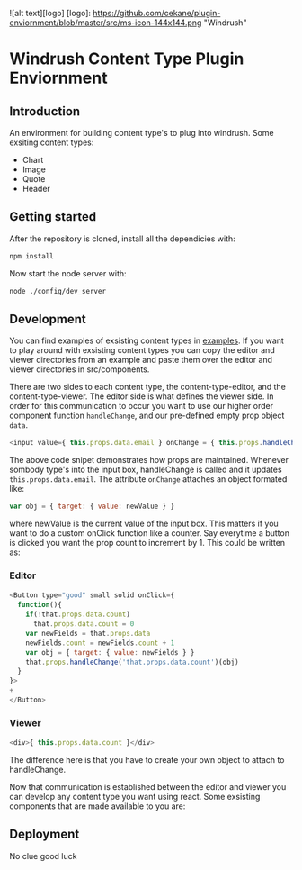 ![alt text][logo]
[logo]: https://github.com/cekane/plugin-enviornment/blob/master/src/ms-icon-144x144.png "Windrush"
# Windrush Content Type Plugin Enviornment
## Introduction
An environment for building content type's to plug into windrush. Some exsiting content types:
* Chart
* Image
* Quote
* Header

## Getting started
After the repository is cloned, install all the dependicies with: 
```sh
npm install
```
Now start the node server with:
```sh
node ./config/dev_server
```

## Development
You can find examples of exsisting content types in [examples](https://github.com/cekane/plugin-enviornment/tree/master/examples). If you want to play around with exsisting content types you can copy the editor and viewer directories from an example and paste them over the editor and viewer directories in src/components.

There are two sides to each content type, the content-type-editor, and the content-type-viewer. The editor side is what defines the viewer side. In order for this communication to occur you want to use our higher order component function `handleChange`, and our pre-defined empty prop object `data`.

```js
<input value={ this.props.data.email } onChange = { this.props.handleChange('this.props.data.email')}/>
```

The above code snipet demonstrates how props are maintained. Whenever sombody type's into the input box, handleChange is called and it updates `this.props.data.email`. The attribute `onChange` attaches an object formated like:
```js
var obj = { target: { value: newValue } }
```
where newValue is the current value of the input box. This matters if you want to do a custom onClick function like a counter. Say everytime a button is clicked you want the prop count to increment by 1. This could be written as:
### Editor
```js
<Button type="good" small solid onClick={ 
  function(){
    if(!that.props.data.count)
      that.props.data.count = 0
    var newFields = that.props.data
    newFields.count = newFields.count + 1
    var obj = { target: { value: newFields } }
    that.props.handleChange('that.props.data.count')(obj)
  }
}>
+
</Button>
```
### Viewer
```js
<div>{ this.props.data.count }</div>
```
The difference here is that you have to create your own object to attach to handleChange. 

Now that communication is established between the editor and viewer you can develop any content type you want using react. Some exsisting components that are made available to you are: 

## Deployment
No clue good luck

